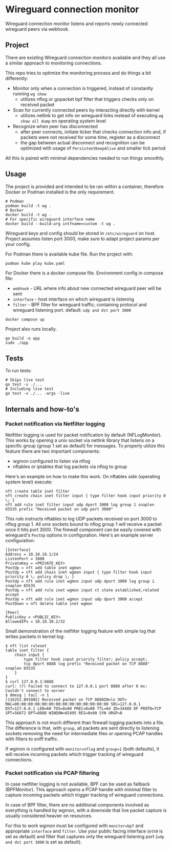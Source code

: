 # Wireguard connection monitor

Wireguard connection monitor listens and reports newly connected wireguard peers via webhook.

## Project

There are existing Wireguard connection monitors available and they all use a similar approach to monitoring connections.

This repo tries to optimize the monitoring process and do things a bit differently:
- Monitor only when a connection is triggered, instead of constantly running `wg show`
  - utilizes nflog or gopacket bpf filter that triggers checks only on received packet
- Scan for currently connected peers by interacting directly with kernel
  - utilizes netlink to get info on wireguard links instead of executing `wg show all dump` on operating system level
- Recognize when peer has disconnected
  - after peer connects, initiate ticker that checks connection info and, if packets were not received for some time, register as a disconnect
  - the gap between actual disconnect and recognition can be optimized with usage of `PersistentKeepAlive` and smaller tick period

All this is paired with minimal dependencies needed to run things smoothly.

## Usage

The project is provided and intended to be ran within a container, therefore Docker or Podman installed is the only requirement.
```
# Podman
podman build -t wg .
# Docker
docker build -t wg .
# For specific wireguard interface name
docker build --build-arg intfname=custom -t wg .
```

Wireguard keys and config should be stored in `/etc/wireguard` on host. Project assumes listen port 3000, make sure to adapt project params per your config.

For Podman there is available kube file. Run the project with:
```
podman kube play kube.yaml
```

For Docker there is a docker compose file.
Environment config in compose file:
* `webhook` - URL where info about new connected wireguard peer will be sent
* `interface` - host interface on which wireguard is listening
* `filter` - BPF filter for wireguard traffic; containing protocol and wireguard listening port. default: `udp and dst port 3000`

```
docker compose up
```

Project also runs locally.
```
go build -o app
sudo ./app
```

## Tests

To run tests:
```
# Skips live test
go test -v ./...
# Including live test
go test -v ./... -args -live
```

## Internals and how-to's

### Packet notification via Netfilter logging

Netfilter logging is used for packet notification by default (NFLogMonitor). This works by opening a unix socket via netlink library that listens on a specific group (group 1 set as default) for messages.
To properly utilize this feature there are two important components:
- wgmon configured to listen via nflog
- nftables or iptables that log packets via nflog to group

Here's an example on how to make this work. On nftables side (operating system level) execute:
```
nft create table inet filter
nft create chain inet filter input { type filter hook input priority 0 \; }
nft add rule inet filter input udp dport 3000 log group 1 snaplen 65535 prefix "Received packet on udp port 3000"
```

This rule instructs nftables to log UDP packets received on port 3000 to nflog group 1. All unix sockets bound to nflog group 1 will receive a packet once it hits port 3000. The firewall component can be easily covered with wireguard's `PostUp` options in configuration. Here's an example server configuration:
```
[Interface]
Address = 10.10.10.1/24
ListenPort = 3000
PrivateKey = <PRIVATE_KEY>
PostUp = nft add table inet wgmon
PostUp = nft add chain inet wgmon input { type filter hook input priority 0 \; policy drop \; }
PostUp = nft add rule inet wgmon input udp dport 3000 log group 1 snaplen 65535
PostUp = nft add rule inet wgmon input ct state established,related accept
PostUp = nft add rule inet wgmon input udp dport 3000 accept
PostDown = nft delete table inet wgmon

[Peer]
PublicKey = <PUBLIC_KEY>
AllowedIPs = 10.10.10.2/32
```

Small demonstration of the netfilter logging feature with simple log that writes packets in kernel log:
```
$ nft list ruleset
table inet filter {
	chain input {
		type filter hook input priority filter; policy accept;
		tcp dport 8888 log prefix "Received packet on TCP 8888" snaplen 65535
	}
}
$ curl 127.0.0.1:8888
curl: (7) Failed to connect to 127.0.0.1 port 8888 after 0 ms: Couldn't connect to server
$ dmesg | tail -n 1
[116252.891085] Received packet on TCP 8888IN=lo OUT= MAC=00:00:00:00:00:00:00:00:00:00:00:00:08:00 SRC=127.0.0.1 DST=127.0.0.1 LEN=60 TOS=0x00 PREC=0x00 TTL=64 ID=34489 DF PROTO=TCP SPT=56672 DPT=8888 WINDOW=65495 RES=0x00 SYN URGP=0
```

This approach is not much different than firewall logging packets into a file. The difference is that, with `group`, all packets are sent directly to listening sockets removing the need for intermediate files or opening PCAP handles with filters to sniff traffic.

If wgmon is configured with `monitor=nflog` and `group=1` (both defaults), it will receive incoming packets which trigger tracking of wireguard connections.

### Packet notification via PCAP filtering

In case netfilter logging is not available, BPF can be used as fallback (BPFMonitor). This approach opens a PCAP handle with minimal filter to capture incoming packets which trigger tracking of wireguard connections.

In case of BPF filter, there are no additional components involved as everything is handled by wgmon, with a downside that live packet capture is usually considered heavier on resources.

For this to work wgmon must be configured with `monitor=bpf` and appropriate `interface` and `filter`. Use your public facing interface (`eth0` is set as default) and filter that captures only the wireguard listening port (`udp and dst port 3000` is set as default).